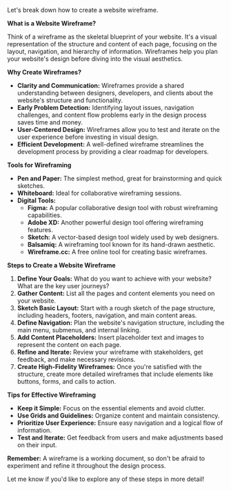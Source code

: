 

Let's break down how to create a website wireframe. 

**What is a Website Wireframe?**

Think of a wireframe as the skeletal blueprint of your website. It's a visual representation of the structure and content of each page, focusing on the layout, navigation, and hierarchy of information. Wireframes help you plan your website's design before diving into the visual aesthetics.

**Why Create Wireframes?**

* **Clarity and Communication:** Wireframes provide a shared understanding between designers, developers, and clients about the website's structure and functionality.
* **Early Problem Detection:** Identifying layout issues, navigation challenges, and content flow problems early in the design process saves time and money.
* **User-Centered Design:** Wireframes allow you to test and iterate on the user experience before investing in visual design.
* **Efficient Development:** A well-defined wireframe streamlines the development process by providing a clear roadmap for developers.

**Tools for Wireframing**

* **Pen and Paper:** The simplest method, great for brainstorming and quick sketches.
* **Whiteboard:** Ideal for collaborative wireframing sessions.
* **Digital Tools:**
    * **Figma:** A popular collaborative design tool with robust wireframing capabilities.
    * **Adobe XD:** Another powerful design tool offering wireframing features.
    * **Sketch:** A vector-based design tool widely used by web designers.
    * **Balsamiq:** A wireframing tool known for its hand-drawn aesthetic.
    * **Wireframe.cc:** A free online tool for creating basic wireframes.

**Steps to Create a Website Wireframe**

1. **Define Your Goals:** What do you want to achieve with your website? What are the key user journeys?
2. **Gather Content:** List all the pages and content elements you need on your website.
3. **Sketch Basic Layout:** Start with a rough sketch of the page structure, including headers, footers, navigation, and main content areas.
4. **Define Navigation:** Plan the website's navigation structure, including the main menu, submenus, and internal linking.
5. **Add Content Placeholders:** Insert placeholder text and images to represent the content on each page.
6. **Refine and Iterate:** Review your wireframe with stakeholders, get feedback, and make necessary revisions.
7. **Create High-Fidelity Wireframes:** Once you're satisfied with the structure, create more detailed wireframes that include elements like buttons, forms, and calls to action.

**Tips for Effective Wireframing**

* **Keep it Simple:** Focus on the essential elements and avoid clutter.
* **Use Grids and Guidelines:** Organize content and maintain consistency.
* **Prioritize User Experience:** Ensure easy navigation and a logical flow of information.
* **Test and Iterate:** Get feedback from users and make adjustments based on their input.

**Remember:** A wireframe is a working document, so don't be afraid to experiment and refine it throughout the design process. 


Let me know if you'd like to explore any of these steps in more detail!
